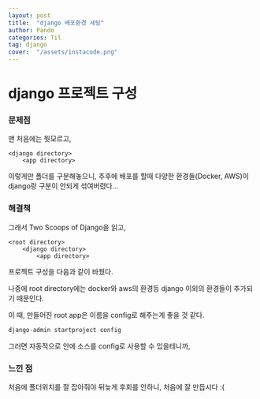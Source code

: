 ```yaml
---
layout: post
title:  "django 배포환경 세팅"
author: Pando
categories: Til
tag: django
cover:  "/assets/instacode.png"
---
```


# django 프로젝트 구성

### 문제점

맨 처음에는 뭣모르고,
```
<django directory>
	<app directory>
```
이렇게만 폴더를 구분해놓으니, 추후에 배포를 할때 다양한 환경들(Docker, AWS)이 django랑 구분이 안되게 섞여버렸다...

### 해결책

그래서 Two Scoops of Django을 읽고,
```
<root directory>
	<django directory>
		<app directory>
```
프로젝트 구성을 다음과 같이 바꿨다.

나중에 root directory에는 docker와 aws의 환경등 django 이외의 환경들이 추가되기 때문인다.

이 때, 만들어진 root app은 이름을 config로 해주는게 좋을 것 같다.

```python
django-admin startproject config
```

그러면 자동적으로 안에 소스를 config로 사용할 수 있을테니까,

### 느낀 점

처음에 폴더위치를 잘 잡아줘야 뒤늦게 후회를 안하니, 처음에 잘 만듭시다 :(
